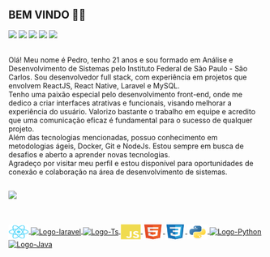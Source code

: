 <h2>BEM VINDO 👨‍💻</h2>

<div> 
  <a href = "wa.me/5516997341081"><img src="https://img.shields.io/badge/WhatsApp-25D366?style=for-the-badge&logo=whatsapp&logoColor=white" target="_blank"></a>
  <a href = "mailto:pedro.a.piassi@gmail.com"><img src="https://img.shields.io/badge/Gmail-D14836?style=for-the-badge&logo=gmail&logoColor=white" target="_blank"></a>
  <a href="https://www.facebook.com/pedroaugustocorreia.piassi" target="_blank"><img src="https://img.shields.io/badge/Facebook-1877F2?style=for-the-badge&logo=facebook&logoColor=white"></a>
  <a href="https://www.instagram.com/pedro__piassi/" target="_blank"><img src="https://img.shields.io/badge/-Instagram-%23E4405F?style=for-the-badge&logo=instagram&logoColor=white" target="_blank"></a>
  <a href="https://www.linkedin.com/in/pedro-piassi-b90617209/" target="_blank"><img src="https://img.shields.io/badge/-LinkedIn-%230077B5?style=for-the-badge&logo=linkedin&logoColor=white" target="_blank">
 </a>  
</div>
</br>
<div>
  <p>
   Olá! Meu nome é Pedro, tenho 21 anos e sou formado em Análise e Desenvolvimento de Sistemas pelo Instituto Federal de São Paulo - São Carlos. 
    Sou desenvolvedor full stack, com experiência em projetos que envolvem ReactJS, React Native, Laravel e MySQL.</br>
    Tenho uma paixão especial pelo desenvolvimento front-end, onde me dedico a criar interfaces atrativas e funcionais, visando melhorar a experiência do usuário. 
    Valorizo bastante o trabalho em equipe e acredito que uma comunicação eficaz é fundamental para o sucesso de qualquer projeto.</br>
    Além das tecnologias mencionadas, possuo conhecimento em metodologias ágeis, Docker, Git e NodeJs. Estou sempre em busca de desafios e aberto a aprender novas tecnologias.</br>
    Agradeço por visitar meu perfil e estou disponível para oportunidades de conexão e colaboração na área de desenvolvimento de sistemas.
  </p>
</div>

  
  ##
 

 <div>
  <a href="https://github.com/pedropiassi">
<!--   <img height="180em" src="https://github-readme-stats.vercel.app/api?username=pedropiassi&show_icons=true&theme=dracula&include_all_commits=true&count_private=true"/> -->
  <img height="180em" src="https://github-readme-stats.vercel.app/api/top-langs/?username=pedropiassi&layout=compact&langs_count=16&theme=dracula"/>
</div>
      
  ##


<div style="display: inline_block"><br>
  <img align="center" alt="Logo-React" height="30" width="40" src="https://raw.githubusercontent.com/devicons/devicon/master/icons/react/react-original.svg">
  <img align="center" alt="Logo-laravel" height="30" width="40" src="https://cdn.jsdelivr.net/gh/devicons/devicon/icons/laravel/laravel-plain.svg">
  <img align="center" alt="Logo-Ts" height="30" width="40" src="https://cdn.jsdelivr.net/gh/devicons/devicon/icons/mysql/mysql-original.svg">
  <img align="center" alt="Logo-Js" height="30" width="40" src="https://raw.githubusercontent.com/devicons/devicon/master/icons/javascript/javascript-plain.svg">
  <img align="center" alt="Logo-HTML" height="30" width="40" src="https://raw.githubusercontent.com/devicons/devicon/master/icons/html5/html5-original.svg">
  <img align="center" alt="Logo-CSS" height="30" width="40" src="https://raw.githubusercontent.com/devicons/devicon/master/icons/css3/css3-original.svg">
  <img align="center" alt="Logo-Python" height="30" width="40" src="https://raw.githubusercontent.com/devicons/devicon/master/icons/python/python-original.svg">
  <img align="center" alt="Logo-Python" height="30" width="40" src="https://cdn.jsdelivr.net/gh/devicons/devicon/icons/nodejs/nodejs-original.svg">
  <img align="center" alt="Logo-Java" height="30" width="40" src="https://cdn.jsdelivr.net/gh/devicons/devicon/icons/java/java-original.svg">
</div>
